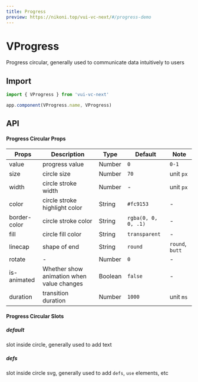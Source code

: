 ```yaml
---
title: Progress
preview: https://nikoni.top/vui-vc-next/#/progress-demo
---
```


# VProgress

Progress circular, generally used to communicate data intuitively to users

## Import

```js
import { VProgress } from 'vui-vc-next'

app.component(VProgress.name, VProgress)
```

## API

#### Progress Circular Props
|Props | Description | Type | Default | Note |
|----|-----|------|------|------|
|value|progress value|Number|`0`|`0-1`|
|size|circle size|Number|`70`|unit `px`|
|width|circle stroke width|Number|-|unit `px`|
|color|circle stroke highlight color|String|`#fc9153`|-|
|border-color|circle stroke color|String|`rgba(0, 0, 0, .1)`|-|
|fill|circle fill color|String|`transparent`|-|
|linecap|shape of end|String|`round`|`round`, `butt`|
|rotate|-|Number|`0`|-|
|is-animated|Whether show animation when value changes|Boolean|`false`|-|
|duration|transition duration|Number|`1000`|unit `ms`|

#### Progress Circular Slots

##### default
slot inside circle, generally used to add text

##### defs
slot inside circle svg, generally used to add `defs`, `use` elements, etc

<v-back-top />

<script setup>
import VBackTop from './misc/backTop.vue'
</script>
